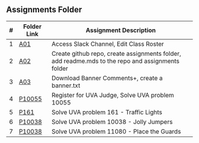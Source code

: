 ##  Assignments Folder

|   #   | Folder Link | Assignment Description |
| :---: | ----------- | ---------------------- |
|   1   | [A01](https://github.com/Majestic-Joker/4883-PT-Beaty/tree/main/Assignments/A01) | Access Slack Channel, Edit Class Roster |
|   2   | [A02](https://github.com/Majestic-Joker/4883-PT-Beaty/tree/main/Assignments/A02) | Create github repo, create assignments folder, add readme.mds to the repo and assignments folder |
|   3   | [A03](https://github.com/Majestic-Joker/4883-PT-Beaty/tree/main/Assignments/A03) | Download Banner Comments+, create a banner.txt |
|   4   | [P10055](https://github.com/Majestic-Joker/4883-PT-Beaty/tree/main/Assignments/P10055) | Register for UVA Judge, Solve UVA problem 10055 |
|   5   | [P161](./P161) | Solve UVA problem 161 - Traffic Lights |
|   6   | [P10038](./p10038) | Solve UVA problem 10038 - Jolly Jumpers |
|   7   | [P10038](./P11080) | Solve UVA problem 11080 - Place the Guards |